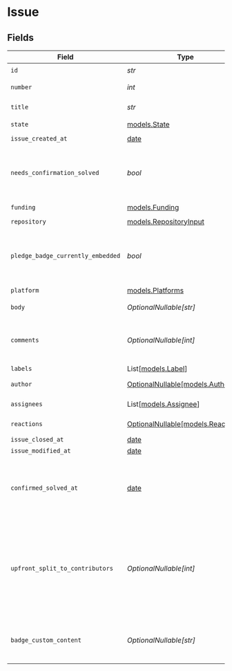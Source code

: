 # Issue


## Fields

| Field                                                                                                         | Type                                                                                                          | Required                                                                                                      | Description                                                                                                   |
| ------------------------------------------------------------------------------------------------------------- | ------------------------------------------------------------------------------------------------------------- | ------------------------------------------------------------------------------------------------------------- | ------------------------------------------------------------------------------------------------------------- |
| `id`                                                                                                          | *str*                                                                                                         | :heavy_check_mark:                                                                                            | N/A                                                                                                           |
| `number`                                                                                                      | *int*                                                                                                         | :heavy_check_mark:                                                                                            | GitHub #number                                                                                                |
| `title`                                                                                                       | *str*                                                                                                         | :heavy_check_mark:                                                                                            | GitHub issue title                                                                                            |
| `state`                                                                                                       | [models.State](../models/state.md)                                                                            | :heavy_check_mark:                                                                                            | N/A                                                                                                           |
| `issue_created_at`                                                                                            | [date](https://docs.python.org/3/library/datetime.html#date-objects)                                          | :heavy_check_mark:                                                                                            | N/A                                                                                                           |
| `needs_confirmation_solved`                                                                                   | *bool*                                                                                                        | :heavy_check_mark:                                                                                            | If a maintainer needs to mark this issue as solved                                                            |
| `funding`                                                                                                     | [models.Funding](../models/funding.md)                                                                        | :heavy_check_mark:                                                                                            | N/A                                                                                                           |
| `repository`                                                                                                  | [models.RepositoryInput](../models/repositoryinput.md)                                                        | :heavy_check_mark:                                                                                            | N/A                                                                                                           |
| `pledge_badge_currently_embedded`                                                                             | *bool*                                                                                                        | :heavy_check_mark:                                                                                            | If this issue currently has the Polar badge SVG embedded                                                      |
| `platform`                                                                                                    | [models.Platforms](../models/platforms.md)                                                                    | :heavy_check_mark:                                                                                            | N/A                                                                                                           |
| `body`                                                                                                        | *OptionalNullable[str]*                                                                                       | :heavy_minus_sign:                                                                                            | GitHub issue body                                                                                             |
| `comments`                                                                                                    | *OptionalNullable[int]*                                                                                       | :heavy_minus_sign:                                                                                            | Number of GitHub comments made on the issue                                                                   |
| `labels`                                                                                                      | List[[models.Label](../models/label.md)]                                                                      | :heavy_minus_sign:                                                                                            | N/A                                                                                                           |
| `author`                                                                                                      | [OptionalNullable[models.Author]](../models/author.md)                                                        | :heavy_minus_sign:                                                                                            | GitHub author                                                                                                 |
| `assignees`                                                                                                   | List[[models.Assignee](../models/assignee.md)]                                                                | :heavy_minus_sign:                                                                                            | GitHub assignees                                                                                              |
| `reactions`                                                                                                   | [OptionalNullable[models.Reactions]](../models/reactions.md)                                                  | :heavy_minus_sign:                                                                                            | GitHub reactions                                                                                              |
| `issue_closed_at`                                                                                             | [date](https://docs.python.org/3/library/datetime.html#date-objects)                                          | :heavy_minus_sign:                                                                                            | N/A                                                                                                           |
| `issue_modified_at`                                                                                           | [date](https://docs.python.org/3/library/datetime.html#date-objects)                                          | :heavy_minus_sign:                                                                                            | N/A                                                                                                           |
| `confirmed_solved_at`                                                                                         | [date](https://docs.python.org/3/library/datetime.html#date-objects)                                          | :heavy_minus_sign:                                                                                            | If this issue has been marked as confirmed solved through Polar                                               |
| `upfront_split_to_contributors`                                                                               | *OptionalNullable[int]*                                                                                       | :heavy_minus_sign:                                                                                            | Share of rewrads that will be rewarded to contributors of this issue. A number between 0 and 100 (inclusive). |
| `badge_custom_content`                                                                                        | *OptionalNullable[str]*                                                                                       | :heavy_minus_sign:                                                                                            | Optional custom badge SVG promotional content                                                                 |